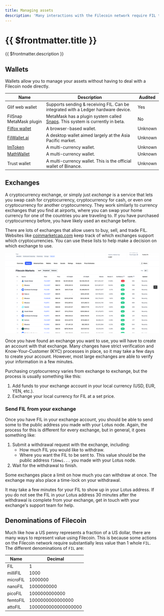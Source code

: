 ```yaml
---
title: Managing assets
description: 'Many interactions with the Filecoin network require FIL to process. This page explains the different denominations of FIL, how to store it, and how to aquire it.'
---
```


# {{ $frontmatter.title }}

{{ $frontmatter.description }}

## Wallets

Wallets allow you to manage your assets without having to deal with a Filecoin node directly.

| Name                                           | Description                                                                                                                          | Audited |
| ---------------------------------------------- | ------------------------------------------------------------------------------------------------------------------------------------ | ------- |
| Glif web wallet                                | Supports sending & receiving FIL. Can be integrated with a Ledger hardware device.                                                   | Yes     |
| FilSnap MetaMask plugin                        | MetaMask has a plugin system called [Snaps](https://github.com/MetaMask/metamask-snaps-beta/wiki). This system is currently in beta. | No      |
| [Filfox wallet](https://wallet.filfox.info/en) | A browser-based wallet.                                                                                                              | Unknown |
| [FilWallet.ai](https://filwallet.ai)           | A desktop wallet aimed largely at the Asia Pacific market.                                                                           | Unknown |
| [ImToken](https://token.im/)                   | A multi-currency wallet.                                                                                                             | Unknown |
| [MathWallet](https://mathwallet.org/en-us/)    | A multi-currency wallet.                                                                                                             | Unknown |
| Trust wallet                                   | A multi-currency wallet. This is the official wallet of Binance.                                                                     | Unknown |

## Exchanges

A cryptocurrency exchange, or simply just _exchange_ is a service that lets you swap cash for cryptocurrency, cryptocurrency for cash, or even one cryptocurrency for another cryptocurrency. They work similarly to currency exchanges that you find at airports, where you can swap your home currency for one of the countries you are traveling to. If you have purchased cryptocurrency before, you have likely used an exchange before.

There are lots of exchanges that allow users to buy, sell, and trade FIL. Websites like [coinmarketcap.com](https://coinmarketcap.com/currencies/filecoin/markets/) keep track of which exchanges support which cryptocurrencies. You can use these lists to help make a decision on which exchange to use.

![Coinmarketcap show a list of exchanges that support FIL.](./images/coinmarketcap-exchanges.png)

Once you have found an exchange you want to use, you will have to create an account with that exchange. Many changes have strict verification and Know-Your-Customer (KYC) processes in place, so it may take a few days to create your account. However, most large exchanges are able to verify your information in a few minutes.

Purchasing cryptocurrency varies from exchange to exchange, but the process is usually something like this:

1. Add funds to your exchange account in your local currency (USD, EUR, YEN, etc.).
1. Exchange your local currency for FIL at a set price.

### Send FIL from your exchange

Once you have FIL in your exchange account, you should be able to send some to the public address you made with your Lotus node. Again, the process for this is different for every exchange, but in general, it goes something like:

1. Submit a withdrawal request with the exchange, including:
    - How much FIL you would like to withdraw.
    - Where you want the FIL to be sent to. This value should be the public address `f16mwi...` you made with your Lotus node.
1. Wait for the withdrawal to finish.

Some exchanges place a limit on how much you can withdraw at once. The exchange may also place a time-lock on your withdrawal.

It may take a few minutes for your FIL to show up in your Lotus address. If you do not see the FIL in your Lotus address 30 minutes after the withdrawal is complete from your exchange, get in touch with your exchange's support team for help.

## Denominations of Filecoin

Much like how a US penny represents a fraction of a US dollar, there are many ways to represent value using Filecoin. This is because some actions on the Filecoin network require substantially less value than 1 whole `FIL`. The different denominations of `FIL` are:

| Name     | Decimal             |
| -------- | ------------------- |
| FIL      | 1                   |
| milliFIL | 1000                |
| microFIL | 1000000             |
| nanoFIL  | 1000000000          |
| picoFIL  | 1000000000000       |
| femtoFIL | 1000000000000000    |
| attoFIL  | 1000000000000000000 |
